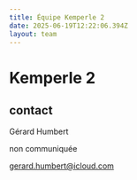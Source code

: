 ```yaml
---
title: Équipe Kemperle 2
date: 2025-06-19T12:22:06.394Z
layout: team
---
```


# Kemperle 2



## contact 

Gérard Humbert

non communiquée

gerard.humbert@icloud.com

